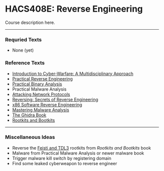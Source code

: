 # HACS408E: Reverse Engineering

Course description here.

---

### Requried Texts

- None (yet)

### Reference Texts

- [Introduction to Cyber-Warfare: A Multidisciplinary Approach](https://www.amazon.com/Introduction-Cyber-Warfare-Multidisciplinary-Paulo-Shakarian/dp/0124078141)
- [Practical Reverse Engineering](https://www.amazon.com/Practical-Reverse-Engineering-Reversing-Obfuscation/dp/1118787315)
- [Practical Binary Analysis](https://www.amazon.com/Practical-Binary-Analysis-Instrumentation-Disassembly/dp/1593279124/)
- Practical Malware Analysis
- [Attacking Network Protocols](https://www.amazon.com/Attacking-Network-Protocols-Analysis-Exploitation/dp/1593277504/)
- [Reversing: Secrets of Reverse Engineering](https://www.amazon.com/Reversing-Secrets-Engineering-Eldad-Eilam/dp/0764574817/)
- [x86 Software Reverse Engineering](https://www.amazon.com/dp/1394199880/)
- [Mastering Malware Analysis](https://www.amazon.com/Mastering-Malware-Analysis-practical-cybercrime)
- [The Ghidra Book](https://www.amazon.com/Ghidra-Book-Definitive-Guide/dp/1718501021)
- [Rootkits and Bootkits](https://www.amazon.com/Rootkits-Bootkits-Reversing-Malware-Generation/dp/1593277164)

---

### Miscellaneous Ideas

- Reverse the [Feisti and TDL3](https://github.com/bootkitsbook/rootkits) rootkits from *Rootkits and Bootkits* book
- Malware from Practical Malware Analysis or newer malware book
- Trigger malware kill switch by registering domain
- Find some leaked cyberweapon to reverse engineer

